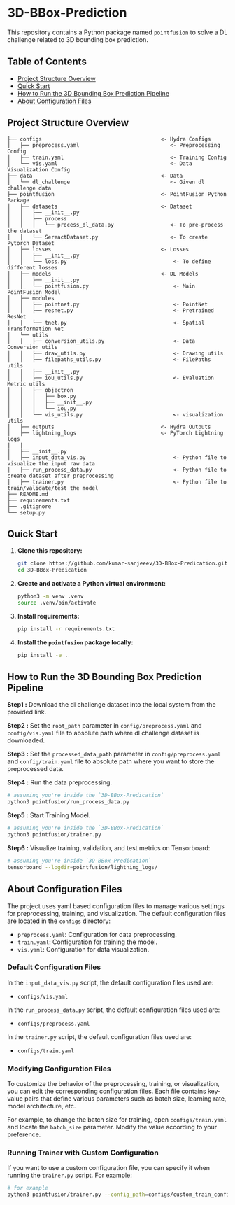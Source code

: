 # 3D-BBox-Prediction

This repository contains a Python package named `pointfusion` to solve a DL challenge related to 3D bounding box prediction.

## Table of Contents
- [Project Structure Overview](#project-structure-overview)
- [Quick Start](#quick-start)
- [How to Run the 3D Bounding Box Prediction Pipeline](#how-to-run-the-3d-bounding-box-prediction-pipeline)
- [About Configuration Files](#about-configuration-files)

## Project Structure Overview

```.
├── configs                                      <- Hydra Configs
│   ├── preprocess.yaml                             <- Preprocessing Config 
│   ├── train.yaml                                  <- Training Config 
│   └── vis.yaml                                    <- Data Visualization Config
├── data                                         <- Data
│   └── dl_challenge                                <- Given dl challenge data
├── pointfusion                                  <- PointFusion Python Package
│   ├── datasets                                 <- Dataset
│   │   ├── __init__.py
│   │   ├── process
│   │   │   └── process_dl_data.py                  <- To pre-process the dataset
│   │   └── SereactDataset.py                       <- To create Pytorch Dataset
│   ├── losses                                   <- Losses
│   │   ├── __init__.py
│   │   └── loss.py                                  <- To define different losses
│   ├── models                                   <- DL Models
│   │   ├── __init__.py
│   │   └── pointfusion.py                           <- Main PointFusion Model
│   ├── modules
│   │   ├── pointnet.py                              <- PointNet
│   │   ├── resnet.py                                <- Pretrained ResNet 
│   │   └── tnet.py                                  <- Spatial Transformation Net
│   └── utils
│   │   ├── conversion_utils.py                      <- Data Conversion utils
│   │   ├── draw_utils.py                            <- Drawing utils
│   │   ├── filepaths_utils.py                       <- FilePaths utils
│   │   ├── __init__.py
│   │   ├── iou_utils.py                             <- Evaluation Metric utils
│   │   ├── objectron                     
│   │   │   ├── box.py
│   │   │   ├── __init__.py
│   │   │   └── iou.py
│   │   └── vis_utils.py                             <- visualization utils   
│   ├── outputs                                  <- Hydra Outputs
│   ├── lightning_logs                           <- PyTorch Lightning logs
|   |
│   ├── __init__.py
│   ├── input_data_vis.py                            <- Python file to visualize the input raw data
│   ├── run_process_data.py                          <- Python file to create dataset after preprocessing
│   ├── trainer.py                                   <- Python file to train/validate/test the model
├── README.md
├── requirements.txt
├── .gitignore
└── setup.py
```


## Quick Start
1. **Clone this repository:**
    ```bash
    git clone https://github.com/kumar-sanjeeev/3D-BBox-Predication.git
    cd 3D-BBox-Predication
    ```

2. **Create and activate a Python virtual environment:**
    ```bash
    python3 -m venv .venv
    source .venv/bin/activate
    ```

3. **Install requirements:**
    ```bash
    pip install -r requirements.txt
    ```

4. **Install the `pointfusion` package locally:**
    ```bash
    pip install -e .
    ```


## How to Run the 3D Bounding Box Prediction Pipeline

**Step1 :** Download the dl challenge dataset into the local system from the provided link.

**Step2 :** Set the `root_path` parameter in `config/preprocess.yaml` and `config/vis.yaml` file to absolute path where dl challenge dataset is downloaded.

**Step3 :** Set the `processed_data_path` parameter in `config/preprocess.yaml` and `config/train.yaml` file to absolute path where you want to store the preprocessed data.

**Step4 :** Run the data preprocessing.
```bash
# assuming you're inside the `3D-BBox-Predication`
python3 pointfusion/run_process_data.py 
```
**Step5 :** Start Training Model.
```bash
# assuming you're inside the `3D-BBox-Predication`
python3 pointfusion/trainer.py
```
**Step6 :** Visualize training, validation, and test metrics on Tensorboard:

```bash
# assuming you're inside `3D-BBox-Predication`
tensorboard --logdir=pointfusion/lightning_logs/
```

## About Configuration Files

The project uses yaml based configuration files to manage various settings for preprocessing, training, and visualization. The default configuration files are located in the `configs` directory:

- `preprocess.yaml`: Configuration for data preprocessing.
- `train.yaml`: Configuration for training the model.
- `vis.yaml`: Configuration for data visualization.

### Default Configuration Files

In the `input_data_vis.py` script, the default configuration files used are:

- `configs/vis.yaml`

In the `run_process_data.py` script, the default configuration files used are:

- `configs/preprocess.yaml`


In the `trainer.py` script, the default configuration files used are:


- `configs/train.yaml`

### Modifying Configuration Files

To customize the behavior of the preprocessing, training, or visualization, you can edit the corresponding configuration files. Each file contains key-value pairs that define various parameters such as batch size, learning rate, model architecture, etc.

For example, to change the batch size for training, open `configs/train.yaml` and locate the `batch_size` parameter. Modify the value according to your preference.

### Running Trainer with Custom Configuration

If you want to use a custom configuration file, you can specify it when running the `trainer.py` script. For example:

```bash
# for example
python3 pointfusion/trainer.py --config_path=configs/custom_train_config.yaml
